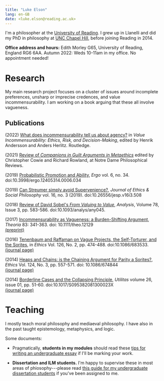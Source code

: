 ```yaml
---
title: "Luke Elson"
lang: en-GB
date: <luke.elson@reading.ac.uk>
---
```


I'm a philosopher at the [University of
Reading](https://www.reading.ac.uk/philosophy/). I grew up in
Llanelli and did my PhD in philosophy at [UNC Chapel
Hill](https://philosophy.unc.edu/), before joining Reading in 2014.

**Office address and hours:** Edith Morley G65, University of Reading, England RG6 6AA.
Autumn 2022: Weds 10-11am in my office. No appointment needed!






# Research

My main research project focuses on a cluster of issues around
incomplete preferences, unsharp or imprecise credences, and value
incommensurability. I am working on a book arguing that these all
involve vagueness.

## Publications

\(2022\) [What does incommensurability tell us about agency?](https://dx.doi.org/10.4324/9781003148012-13) in
*Value Incommensurability: Ethics, Risk, and Decision-Making*, edited by
Henrik Andersson and Anders Herlitz. Routledge.

\(2021\) [Review of *Companions in Guilt Arguments in
Metaethics*](https://ndpr.nd.edu/reviews/companions-in-guilt-arguments-in-metaethics/)
edited by Christopher Cowie and Richard Rowland, at Notre Dame
Philosophical Reviews.

\(2019\) [Probabilistic Promotion and Ability](https://quod.lib.umich.edu/e/ergo/12405314.0006.034?view=text;rgn=main), *Ergo* vol. 6, no. 34.
doi:10.3998/ergo.12405314.0006.034

\(2019\) [Can Streumer simply avoid Supervenience?](http://www.jesp.org/index.php/jesp/article/view/508), *Journal of Ethics
& Social Philosophy* vol. 16, no. 3 (2019).
doi:10.26556/jesp.v16i3.508

\(2018\) [Review of David Sobel's *From Valuing to Value*](https://academic.oup.com/analysis/article/78/3/583/5067172?guestAccessKey=084f2945-dc93-487b-a275-a76deff0fdc4), *Analysis*,
Volume 78, Issue 3, pp. 583-586. doi:10.1093/analys/any045.

\(2017\) [Incommensurability as Vagueness: a Burden-Shifting Argument](https://onlinelibrary.wiley.com/doi/10.1111/theo.12129),
*Theoria* 83: 341-363. doi: 10.1111/theo.12129  
[(preprint)](PDFS/2017-theoria-preprint.pdf)

\(2016\) [Tenenbaum and Raffaman on Vague Projects, the Self-Torturer,
and the Sorites](./PDFs/TenRaf.pdf), in *Ethics* Vol. 126, No. 2, pp. 474-488.
doi:10.1086/683533.  
[(journal page)](https://www.journals.uchicago.edu/doi/10.1086/683533)

\(2014\) [Heaps and Chains: is the Chaining Argument for Parity a
Sorites?](./PDFs/HeapsAndChains.pdf), *Ethics* Vol. 124, No. 3, pp. 557-571. doi: 10.1086/674844  
[(journal page)](https://www.journals.uchicago.edu/doi/10.1086/674844)

\(2014\) [Borderline Cases and the Collapsing Principle](./PDFs/CollapsingPrinciple.pdf), *Utilitas*
volume 26, issue 01, pp. 51-60. doi:10.1017/S095382081300023X  
[(journal page)](https://www.cambridge.org/core/journals/utilitas/article/abs/borderline-cases-and-the-collapsing-principle/C940F584A3DAA897D0CE0FAE3FEE0715)



# Teaching

I mostly teach moral philosophy and mediaeval philosophy. I have also
in the past taught epistemology, metaphysics, and logic.

Some documents:

* Pragmatically, **students in my modules** should read these [tips
for writing an undergraduate essay](teaching/essay-tips.html) if I'll
be marking your work.

* **Dissertation and ILM students.** I'm happy to supervise these in most areas
of phiosophy---please read [this guide for my undergraduate dissertation students](teaching/dissertation-guide.html)
if you've been assigned to me.
